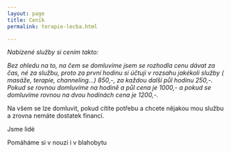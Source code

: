 ```yaml
---
layout: page
title: Ceník
permalink: terapie-lecba.html

---
```

_Nabízené služby si cením takto:_

_Bez ohledu na to, na čem se domluvíme jsem se rozhodla cenu dávat za čas, né za službu, proto za první hodinu si účtuji v rozsahu jakékoli služby ( masáže, terapie, channeling...) 850,-, za každou další půl hodinu 250,-. Pokud se rovnou domluvíme na hodině a půl cena je 1000,- a pokud se domluvíme rovnou na dvou hodinách cena je 1200,-._

Na všem se lze domluvit, pokud cítíte potřebu a chcete nějakou mou službu a zrovna nemáte dostatek financí.

Jsme lidé

Pomáháme si v nouzi i v blahobytu